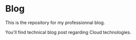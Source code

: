# Blog

This is the repository for my professionnal blog.

You'll find technical blog post regarding Cloud technologies.
